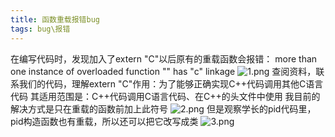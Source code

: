 ```yaml
---
title: 函数重载报错bug
tags: bug\报错
---
```


在编写代码时，发现加入了extern "C"以后原有的重载函数会报错：
 more than one instance of overloaded function "" has "c" linkage
 ![1.png](https://img01.sogoucdn.com/app/a/100520146/8977385495ab72881c99320ad46c2dfe)
 查阅资料，联系我们的代码，理解extern "C"作用：为了能够正确实现C++代码调用其他C语言代码
 其适用范围是：C++代码调用C语言代码、在C++的头文件中使用
 我目前的解决方式是只在重载的函数前加上此符号
 ![2.png](https://img02.sogoucdn.com/app/a/100520146/98196550e52f205b35b11ce5fb9c7ded)
 但是观察学长的pid代码里，pid构造函数也有重载，所以还可以把它改写成类
 ![3.png](https://img02.sogoucdn.com/app/a/100520146/519d4da3379f0c5a6d499dcb340ab6df)

